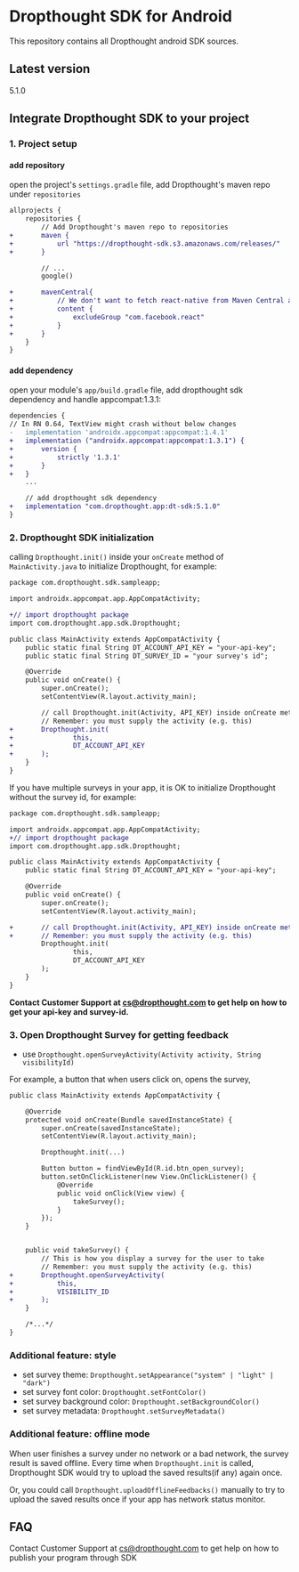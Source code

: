# Dropthought SDK for Android

This repository contains all Dropthought android SDK sources.

## Latest version

5.1.0

## Integrate Dropthought SDK to your project

### 1. Project setup

#### add repository

open the project's `settings.gradle` file, add Dropthought's maven repo under `repositories`

```diff
allprojects {
    repositories {
        // Add Dropthought's maven repo to repositories
+       maven {
+           url "https://dropthought-sdk.s3.amazonaws.com/releases/"
+       }

        // ...
        google()

+       mavenCentral{
+           // We don't want to fetch react-native from Maven Central as there are older versions over there.
+           content {
+               excludeGroup "com.facebook.react"
+           }
+       }
    }
}
```

#### add dependency

open your module's `app/build.gradle` file, add dropthought sdk dependency and handle appcompat:1.3.1:

```diff
dependencies {
// In RN 0.64, TextView might crash without below changes
-   implementation 'androidx.appcompat:appcompat:1.4.1'
+   implementation ("androidx.appcompat:appcompat:1.3.1") {
+       version {
+           strictly '1.3.1'
+       }
+   }
    ...

    // add dropthought sdk dependency
+   implementation "com.dropthought.app:dt-sdk:5.1.0"
}
```

### 2. Dropthought SDK initialization

calling `Dropthought.init()` inside your `onCreate` method of `MainActivity.java` to initialize Dropthought, for example:

```diff
package com.dropthought.sdk.sampleapp;

import androidx.appcompat.app.AppCompatActivity;

+// import dropthought package
import com.dropthought.app.sdk.Dropthought;

public class MainActivity extends AppCompatActivity {
    public static final String DT_ACCOUNT_API_KEY = "your-api-key";
    public static final String DT_SURVEY_ID = "your survey's id";

    @Override
    public void onCreate() {
        super.onCreate();
        setContentView(R.layout.activity_main);

        // call Dropthought.init(Activity, API_KEY) inside onCreate method
        // Remember: you must supply the activity (e.g. this)
+       Dropthought.init(
+               this,
+               DT_ACCOUNT_API_KEY
+       );
    }
}
```

If you have multiple surveys in your app, it is OK to initialize Dropthought without the survey id, for example:

```diff
package com.dropthought.sdk.sampleapp;

import androidx.appcompat.app.AppCompatActivity;
+// import dropthought package
import com.dropthought.app.sdk.Dropthought;

public class MainActivity extends AppCompatActivity {
    public static final String DT_ACCOUNT_API_KEY = "your-api-key";

    @Override
    public void onCreate() {
        super.onCreate();
        setContentView(R.layout.activity_main);

+       // call Dropthought.init(Activity, API_KEY) inside onCreate method
+       // Remember: you must supply the activity (e.g. this)
        Dropthought.init(
                this,
                DT_ACCOUNT_API_KEY
        );
    }
}
```

**Contact Customer Support at cs@dropthought.com to get help on how to get your api-key and survey-id.**

### 3. Open Dropthought Survey for getting feedback

-   use `Dropthought.openSurveyActivity(Activity activity, String visibilityId)`

For example, a button that when users click on, opens the survey,

```diff
public class MainActivity extends AppCompatActivity {

    @Override
    protected void onCreate(Bundle savedInstanceState) {
        super.onCreate(savedInstanceState);
        setContentView(R.layout.activity_main);

        Dropthought.init(...)

        Button button = findViewById(R.id.btn_open_survey);
        button.setOnClickListener(new View.OnClickListener() {
            @Override
            public void onClick(View view) {
                takeSurvey();
            }
        });
    }


    public void takeSurvey() {
        // This is how you display a survey for the user to take
        // Remember: you must supply the activity (e.g. this)
+       Dropthought.openSurveyActivity(
+           this,
+           VISIBILITY_ID
+       );
    }

    /*...*/
}
```

### Additional feature: style

-   set survey theme: `Dropthought.setAppearance("system" | "light" | "dark")`
-   set survey font color: `Dropthought.setFontColor()`
-   set survey background color: `Dropthought.setBackgroundColor()`
-   set survey metadata: `Dropthought.setSurveyMetadata()`

### Additional feature: offline mode

When user finishes a survey under no network or a bad network, the survey result is saved offline. Every time when `Dropthought.init` is called, Dropthought SDK would try to upload the saved results(if any) again once.

Or, you could call `Dropthought.uploadOfflineFeedbacks()` manually to try to upload the saved results once if your app has network status monitor.

## FAQ

Contact Customer Support at cs@dropthought.com to get help on how to publish your program through SDK
